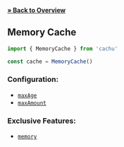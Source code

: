 [**» Back to Overview**](https://github.com/azurydev/cachu#caches)

## Memory Cache

```js
import { MemoryCache } from 'cachu'

const cache = MemoryCache()
```

### Configuration:

- [`maxAge`](https://github.com/azurydev/cachu/guide/config/maxAge.md)
- [`maxAmount`](https://github.com/azurydev/cachu/guide/config/maxAmount.md)

### Exclusive Features:

- [`memory`](https://github.com/azurydev/cachu/guide/features/memory.md)
